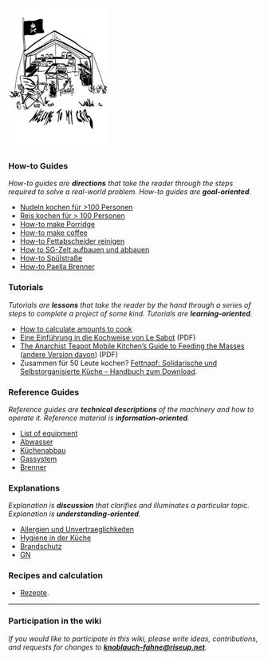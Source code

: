 <img src="./wiki/images/KF_Welcome.png" alt="Welcome" width="200"/>


### How-to Guides

*How-to guides are **directions** that take the reader through the steps required to solve a real-world problem. How-to guides are **goal-oriented**.*

* [Nudeln kochen für >100 Personen](wiki/howtos/nudeln)
* [Reis kochen für > 100 Personen](wiki/howtos/reis)
* [How-to make Porridge](wiki/howtos/porridge)
* [How-to make coffee](wiki/howtos/coffee)
* [How-to Fettabscheider reinigen](wiki/Abwasser)
* [How to SG-Zelt aufbauen und abbauen]()
* [How-to Spülstraße](wiki/spuelstrasse)
* [How-to Paella Brenner](wiki/howtos/paella-pfanne)

### Tutorials

*Tutorials are **lessons** that take the reader by the hand through a series of steps to complete a project of some kind. Tutorials are **learning-oriented**.*

* [How to calculate amounts to cook](wiki/Mengenkalkulation)
* [Eine Einführung in die Kochweise von Le Sabot](wiki/resources/saboschuere_GE_may2010.pdf) (PDF)
* [The Anarchist Teapot Mobile Kitchen’s Guide to Feeding the Masses](wiki/resources/guide-to-mass-catering.pdf) ([andere Version davon](wiki/resources/anarchist-teapot-mobile-kitchen-the-anarchist-teapot-mobile-kitchen-s-guide-to-feeding-the-mass.pdf)) (PDF)
* Zusammen für 50 Leute kochen? [Fettnapf: Solidarische und Selbstorganisierte Küche – Handbuch zum Download](wiki/resources/Fettnapf2016.pdf).

### Reference Guides

*Reference guides are **technical descriptions** of the machinery and how to operate it. Reference material is **information-oriented**.*

* [List of equipment](wiki/Inventar)
* [Abwasser](wiki/Abwasser)
* [Küchenabbau](wiki/Kuechenabbau)
* [Gassystem]()
* [Brenner]()

### Explanations

*Explanation is **discussion** that clarifies and illuminates a particular topic. Explanation is **understanding-oriented**.*

* [Allergien und Unvertraeglichkeiten](wiki/Allergien%20und%20Unvertraeglichkeiten)
* [Hygiene in der Küche](wiki/Hygiene)
* [Brandschutz](wiki/Brandschutz)
* [GN](wiki/GN_1mal1)

### Recipes and calculation

* [Rezepte](wiki/Rezepte).

***
### Participation in the wiki

*If you would like to participate in this wiki, please write ideas, contributions, and requests for changes to **knoblauch-fahne@riseup.net**.*

